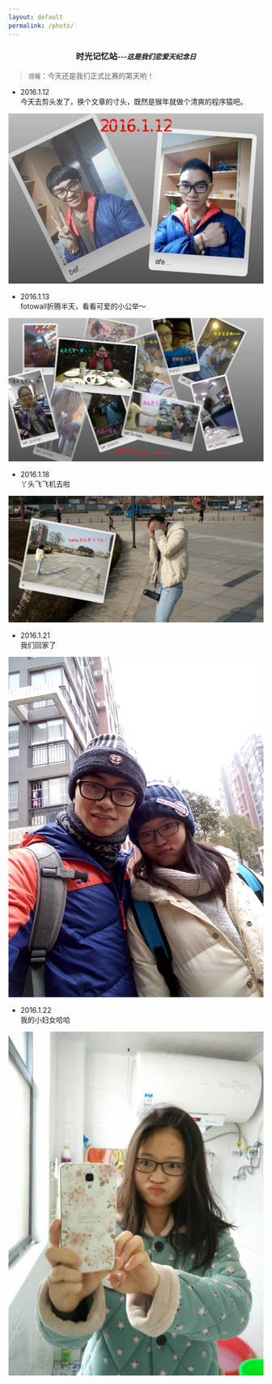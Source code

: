 ```yaml
---
layout: default
permalink: /photo/
---
```


<center><h3>时光记忆站<i><small>---这是我们恋爱<span id=result2></span>天纪念日</small></i></h3></center>

>`提醒`：今天还是我们正式比赛的第<span id=result3></span>天哟！

- 2016.1.12   
今天去剪头发了，换个文章的寸头，既然是猴年就做个清爽的程序猿吧。

<center><img src="/images/faxing.png"></center>

- 2016.1.13   
fotowall折腾半天，看看可爱的小公举～

<center><img src="/images/jing.png"></center>

- 2016.1.18   
丫头飞飞机去啦

<center><img src="/images/yaf.png"></center>

- 2016.1.21   
我们回家了

<center><img src="/images/home.jpg"></center>

- 2016.1.22   
我的小妇女哈哈

<center><img src="/images/funv.jpg"></center>
